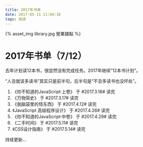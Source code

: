 ```yaml
---
title: 2017年书单
date: 2017-05-11 11:04:16
tags: 阅读
---
```


{% asset_img library.jpg 營業據點 %}
# 2017年书单（7/12）

去年计划读12本书，很显然没有完成任务。2017年继续“12本书计划”。

“人丑就该多读书”其实只是前半句，后半句是“不丑多读书也没坏处”。

<!-- more -->

1. 《你不知道的JavaScript·上卷》 于 #2017.3.16# 读完
2. 《万物简史》 于 #2017.3.17# 读完
3. 《我脑袋里的怪东西》 于 #2017.4.12# 读完
4. 《JavaScript 高级程序设计》 于 #2017.4.26# 读完
5. 《你不知道的JavaScript·中卷》 于 #2017.4.29# 读完
6. 《二手时间》 于 #2017.5.11# 读完
7. 《CSS设计指南》 于 #2017.5.14# 读完

持续更新...
